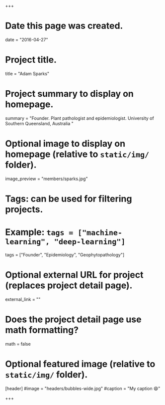 +++
# Date this page was created.
date = "2016-04-27"

# Project title.
title = "Adam Sparks"

# Project summary to display on homepage.
summary = "Founder. Plant pathologist and epidemiologist. University of Southern Queensland, Australia "

# Optional image to display on homepage (relative to `static/img/` folder).
image_preview = "members/sparks.jpg"

# Tags: can be used for filtering projects.
# Example: `tags = ["machine-learning", "deep-learning"]`
tags = ["Founder", "Epidemiology", "Geophytopathology"]

# Optional external URL for project (replaces project detail page).
external_link = ""

# Does the project detail page use math formatting?
math = false

# Optional featured image (relative to `static/img/` folder).
[header]
#image = "headers/bubbles-wide.jpg"
#caption = "My caption :smile:"

+++
